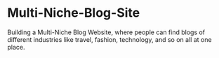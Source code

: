 # Multi-Niche-Blog-Site
Building a Multi-Niche Blog Website, where people can find blogs of different industries like travel, fashion, technology, and so on all at one place.
